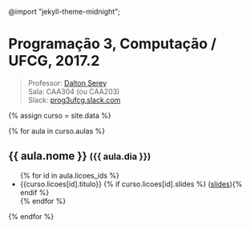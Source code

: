 ---
---
@import "jekyll-theme-midnight";
# Programação 3, Computação / UFCG, 2017.2

> Professor: [Dalton Serey](http://daltonserey..github.io)<br>
> Sala: CAA304 (ou CAA203)<br>
> Slack: [prog3ufcg.slack.com](http://prog3.ufcg.slack.com)

{% assign curso = site.data %}

{% for aula in curso.aulas %}
<h2>{{ aula.nome }} <small>({{ aula.dia }})</small></h2>
  <ul>
  {% for id in aula.licoes_ids %}
  <li>{{curso.licoes[id].titulo}} {% if curso.licoes[id].slides %} (<a href="{{curso.licoes[id].slides}}" target="_blank">slides</a>){% endif %}</li>
  {% endfor %}
  </ul>
{% endfor %}
